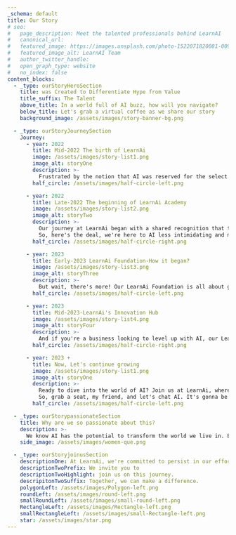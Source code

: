 ```yaml
---
_schema: default
title: Our Story
# seo:
#   page_description: Meet the talented professionals behind LearnAI
#   canonical_url:
#   featured_image: https://images.unsplash.com/photo-1522071820081-009f0129c71c
#   featured_image_alt: LearnAI Team
#   author_twitter_handle:
#   open_graph_type: website
#   no_index: false
content_blocks:
  - _type: ourStoryHeroSection
    title: was Created to Differentiate Hype from Value
    title_suffix: The Talent
    above_title: In a world full of AI buzz, how will you navigate?
    below_title: Let's grab a virtual coffee as we share our story
    background_image: /assets/images/story-banner-bg.png

  - _type: ourStoryJourneySection
    Journey:
      - year: 2022
        title: Mid-2022 The birth of LearnAi
        image: /assets/images/story-list1.png
        image_alt: storyOne
        description: >-
          Frustrated by the notion that AI was reserved for the select few, we embarked on a mission to make this transformative technology accessible to everyone. Here at LearnAi, we're not some distant, tech-savvy elite. Nope, instead we are a team of passionate individuals who have immersed ourselves in the realm of AI, just like you.
        half_circle: /assets/images/half-circle-left.png

      - year: 2022
        title: Late-2022 The beginning of LearnAi Academy
        image: /assets/images/story-list2.png
        image_alt: storyTwo
        description: >-
          Our journey at LearnAi began with a shared recognition that the true power of AI lies not in its complexity but in its ability to empower individuals and businesses alike.
          So, here's the deal, we're here to AI less intimidating and more accessible. Our LearnAi Academy is where you can get the lowdown on everything AI from foundational to cutting-edge tech. Whether you're an individual, business, school, or even a government- we've got you covered.
        half_circle: /assets/images/half-circle-right.png

      - year: 2023
        title: Early-2023 LearnAi Foundation-How it began?
        image: /assets/images/story-list3.png
        image_alt: storyThree
        description: >-
          But wait, there's more! Our LearnAi Foundation is all about giving back. We're teaming up with governments to provide free education to students who might otherwise miss out. We believe that everyone, regardless of resources, should have the chance to learn and grow.
        half_circle: /assets/images/half-circle-left.png

      - year: 2023
        title: Mid-2023-LearnAi's Innovation Hub
        image: /assets/images/story-list4.png
        image_alt: storyFour
        description: >-
          And if you're a business looking to level up with AI, our LearnAi Innovation Hub is your secret weapon. We'll work with you, hand in hand, to build AI tools, plugins, and software that supercharge your processes and help you reach new heights of success.
        half_circle: /assets/images/half-circle-right.png

      - year: 2023 +
        title: Now, Let's continue growing
        image: /assets/images/story-list1.png
        image_alt: storyOne
        description: >-
          Ready to dive into the world of AI? Join us at LearnAi, where we're rewriting the AI education playbook. Together, we'll unlock endless possibilities and shape a future that's driven by innovation and knowledge.
          So, grab a seat, my friend, and let's chat AI. It's gonna be a wild ride!
        half_circle: /assets/images/half-circle-left.png

  - _type: ourStorypassionateSection
    title: Why are we so passionate about this?
    description: >-
      We know AI has the potential to transform the world we live in. But to achieve this, it is essential to approach AI with    a  deep sense of responsibility.
    side_image: /assets/images/women-que.png

  - _type: ourStoryjoinusSection
    descriptionOne: At LearnAi, we're committed to persist in our efforts to make AI more accessible, expanding our impact, and shaping the future of AI.
    descriptionTwoPrefix: We invite you to
    descriptionTwoHighlight: join us on this journey.
    descripitonTwoSuffix: Together, we can make a difference.
    polygonLeft: /assets/images/Polygon-left.png
    roundLeft: /assets/images/round-left.png
    smallRoundLeft: /assets/images/small-round-left.png
    RectangleLeft: /assets/images/Rectangle-left.png
    smallRectangleLeft: /assets/images/small-Rectangle-left.png
    star: /assets/images/star.png
---
```

